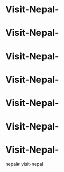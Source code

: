 # Visit-Nepal-
# Visit-Nepal-
# Visit-Nepal-
# Visit-Nepal-
# Visit-Nepal-
# Visit-Nepal-
# Visit-Nepal-
nepal# visit-nepal
